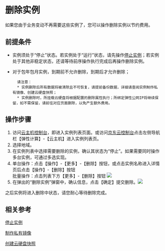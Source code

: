 # 删除实例

如果您由于业务变动不再需要这些实例了，您可以操作删除实例以节约费用。

## 前提条件

* 实例须处于“停止”状态。若实例处于“运行”状态，请先操作[停止实例](Stop-Instance.md)；若实例处于其他非稳定状态，还请等待前序操作执行完成后再操作删除实例。
* 对于包年包月实例，到期前不允许删除，到期后才允许删除；
	
		请注意：
		* 实例删除后所有数据将被清除且不可恢复，请提前备份数据，详细请查阅实例制作私有镜像、创建云硬盘快照；
		* 实例删除时，所挂载云硬盘将根据配置的删除属性执行；所绑定弹性公网IP将继续保留，如不需保留，请前往对应页面删除，以免产生额外费用。

## 操作步骤
1. 访问[云主机控制台](https://cns-console.jdcloud.com/host/compute/list)，即进入实例列表页面。或访问[京东云控制台](https://console.jdcloud.com)点击左侧导航栏【弹性计算】-【云主机】进入实例列表页。
2. 选择地域。
3. 在实例列表中选择需要删除的实例，确认其状态为“停止”。如果需要同时操作多台实例，可通过多选实现。
4. 单台操作：点击【操作】-【更多】-【删除】按钮，或点击实例名称进入详情页后点击【操作】-【删除】按钮
<br>批量操作：点击列表下方【更多】-【删除】按钮
![](../../../../../image/vm/deleteinstance1.png)
5. 在弹出的“删除实例”弹窗中，确认信息，点击【确定】提交删除。![](../../../../../image/vm/deleteinstance2.png)

之后实例将进入删除中状态，请您耐心等待删除完成。

## 相关参考

[停止实例](Stop-Instance.md)

[制作私有镜像]()

[创建云硬盘快照]()
